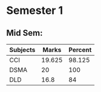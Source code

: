 

# Semester 1
## Mid Sem: 

| Subjects | Marks  | Percent |
| -------- | ------ | ------- |
| CCI      | 19.625 | 98.125  |
| DSMA     | 20     | 100     |
| DLD      | 16.8   | 84      |
